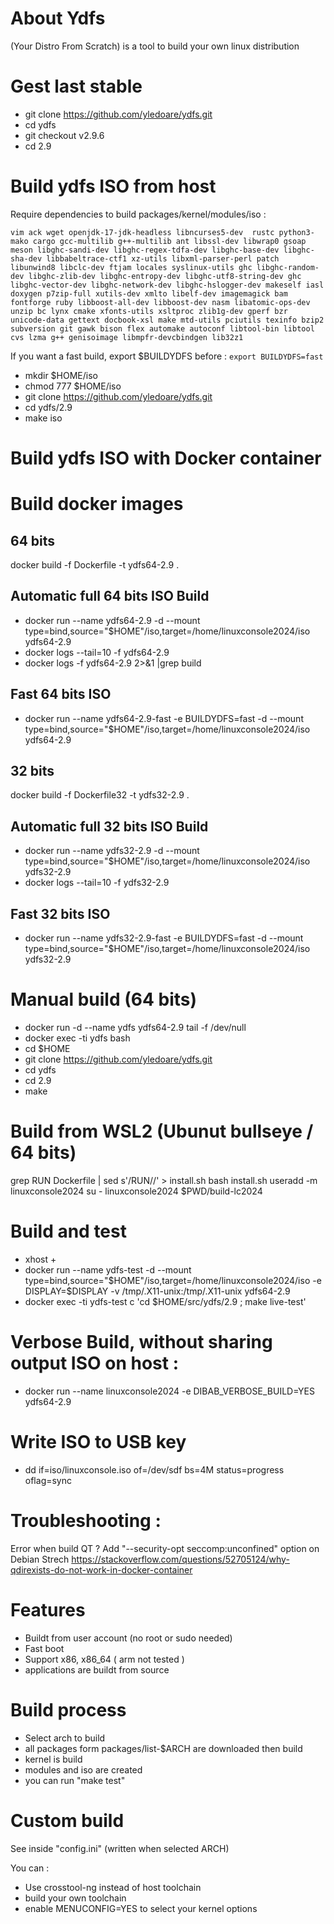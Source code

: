 # About Ydfs

(Your Distro From Scratch) is a tool to build your own linux distribution 

# Gest last stable

* git clone https://github.com/yledoare/ydfs.git
* cd ydfs
* git checkout v2.9.6
* cd 2.9

# Build ydfs ISO from host
Require dependencies to build packages/kernel/modules/iso :
```
vim ack wget openjdk-17-jdk-headless libncurses5-dev  rustc python3-mako cargo gcc-multilib g++-multilib ant libssl-dev libwrap0 gsoap meson libghc-sandi-dev libghc-regex-tdfa-dev libghc-base-dev libghc-sha-dev libbabeltrace-ctf1 xz-utils libxml-parser-perl patch libunwind8 libclc-dev ftjam locales syslinux-utils ghc libghc-random-dev libghc-zlib-dev libghc-entropy-dev libghc-utf8-string-dev ghc libghc-vector-dev libghc-network-dev libghc-hslogger-dev makeself iasl doxygen p7zip-full xutils-dev xmlto libelf-dev imagemagick bam fontforge ruby libboost-all-dev libboost-dev nasm libatomic-ops-dev unzip bc lynx cmake xfonts-utils xsltproc zlib1g-dev gperf bzr unicode-data gettext docbook-xsl make mtd-utils pciutils texinfo bzip2 subversion git gawk bison flex automake autoconf libtool-bin libtool cvs lzma g++ genisoimage libmpfr-devcbindgen lib32z1
```
If you want a fast build, export $BUILDYDFS before : ```export BUILDYDFS=fast```

* mkdir $HOME/iso
* chmod 777 $HOME/iso
* git clone https://github.com/yledoare/ydfs.git
* cd ydfs/2.9
* make iso

# Build ydfs ISO with Docker container

# Build docker images

## 64 bits
docker build -f Dockerfile -t ydfs64-2.9 .

## Automatic full 64 bits ISO Build

* docker run --name ydfs64-2.9 -d --mount type=bind,source="$HOME"/iso,target=/home/linuxconsole2024/iso ydfs64-2.9 
* docker logs --tail=10 -f ydfs64-2.9
* docker logs -f ydfs64-2.9 2>&1 |grep build

## Fast 64 bits ISO

* docker run --name ydfs64-2.9-fast -e BUILDYDFS=fast -d --mount type=bind,source="$HOME"/iso,target=/home/linuxconsole2024/iso  ydfs64-2.9

## 32 bits
docker build -f Dockerfile32 -t ydfs32-2.9 .

## Automatic full 32 bits ISO Build

* docker run --name ydfs32-2.9 -d --mount type=bind,source="$HOME"/iso,target=/home/linuxconsole2024/iso  ydfs32-2.9
* docker logs --tail=10 -f ydfs32-2.9

## Fast 32 bits ISO

* docker run --name ydfs32-2.9-fast -e BUILDYDFS=fast -d --mount type=bind,source="$HOME"/iso,target=/home/linuxconsole2024/iso  ydfs32-2.9

# Manual build (64 bits)

* docker run -d --name ydfs ydfs64-2.9 tail -f /dev/null 
* docker exec -ti ydfs bash
* cd $HOME
* git clone https://github.com/yledoare/ydfs.git
* cd ydfs
* cd 2.9
* make 

# Build from WSL2 (Ubunut bullseye / 64 bits)

grep RUN Dockerfile | sed s'/RUN//' > install.sh
bash install.sh
useradd -m linuxconsole2024
su - linuxconsole2024 $PWD/build-lc2024

# Build and test

* xhost +
* docker run --name ydfs-test -d --mount type=bind,source="$HOME"/iso,target=/home/linuxconsole2024/iso -e DISPLAY=$DISPLAY -v /tmp/.X11-unix:/tmp/.X11-unix  ydfs64-2.9 
* docker exec -ti ydfs-test c 'cd $HOME/src/ydfs/2.9 ; make live-test'

# Verbose Build, without sharing output ISO on host :

* docker run --name linuxconsole2024 -e DIBAB_VERBOSE_BUILD=YES ydfs64-2.9

# Write ISO to USB key

* dd if=iso/linuxconsole.iso of=/dev/sdf bs=4M status=progress oflag=sync

# Troubleshooting :

Error when build QT ?
Add "--security-opt seccomp:unconfined" option on Debian Strech
https://stackoverflow.com/questions/52705124/why-qdirexists-do-not-work-in-docker-container

# Features 

* Buildt from user account (no root or sudo needed)
* Fast boot
* Support x86, x86_64 ( arm not tested )
* applications are buildt from source

# Build process 
* Select arch to build
* all packages form packages/list-$ARCH are downloaded then build
* kernel is build
* modules and iso are created
* you can run "make test"

# Custom build

See inside "config.ini" (written when selected ARCH)

You can :

  * Use crosstool-ng instead of host toolchain
  * build your own toolchain
  * enable MENUCONFIG=YES to select your kernel options
